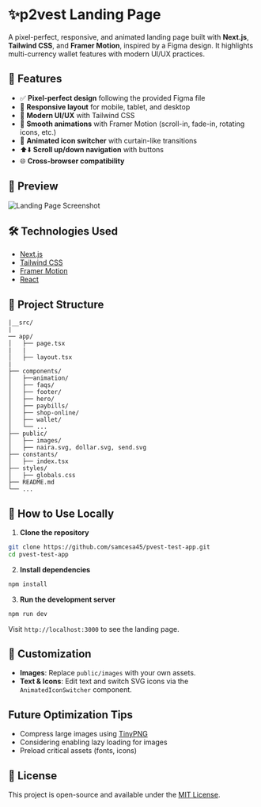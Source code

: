 # ✨p2vest Landing Page

A pixel-perfect, responsive, and animated landing page built with **Next.js**, **Tailwind CSS**, and **Framer Motion**, inspired by a Figma design. It highlights  multi-currency wallet features with modern UI/UX practices.

## 🚀 Features

- ✅ **Pixel-perfect design** following the provided Figma file
- 📱 **Responsive layout** for mobile, tablet, and desktop
- 🎨 **Modern UI/UX** with Tailwind CSS
- 🎥 **Smooth animations** with Framer Motion (scroll-in, fade-in, rotating icons, etc.)
- 🔄 **Animated icon switcher** with curtain-like transitions
- ⬆️⬇️ **Scroll up/down navigation** with buttons
- 🌐 **Cross-browser compatibility**

## 📸 Preview

![Landing Page Screenshot](./public/preview.png)

## 🛠️ Technologies Used

- [Next.js](https://nextjs.org/)
- [Tailwind CSS](https://tailwindcss.com/)
- [Framer Motion](https://www.framer.com/motion/)
- [React](https://reactjs.org/)

## 📂 Project Structure

```
|__src/
|
── app/
│   ├── page.tsx
|   |
│   ├── layout.tsx
|
├── components/
│   ├──animation/
│   ├── faqs/
│   ├── footer/
│   ├── hero/
│   ├── paybills/
│   ├── shop-online/
│   ├── wallet/
│   └── ...
├── public/
│   ├── images/
│   ├── naira.svg, dollar.svg, send.svg
├── constants/
│   ├── index.tsx
├── styles/
│   ├── globals.css
├── README.md
└── ...
```

## 🧪 How to Use Locally

1. **Clone the repository**

```bash
git clone https://github.com/samcesa45/pvest-test-app.git
cd pvest-test-app
```

2. **Install dependencies**

```bash
npm install
```

3. **Run the development server**

```bash
npm run dev
```

Visit `http://localhost:3000` to see the landing page.

## 🎨 Customization

- **Images**: Replace `public/images` with your own assets.
- **Text & Icons**: Edit text and switch SVG icons via the `AnimatedIconSwitcher` component.

## Future Optimization Tips

- Compress large images using [TinyPNG](https://tinypng.com/)
- Considering enabling lazy loading for images
- Preload critical assets (fonts, icons)


## 📄 License

This project is open-source and available under the [MIT License](LICENSE).